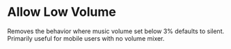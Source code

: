 # Allow Low Volume
Removes the behavior where music volume set below 3% defaults to silent.
Primarily useful for mobile users with no volume mixer.